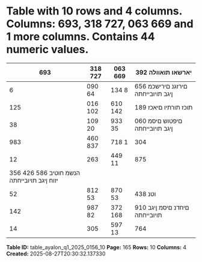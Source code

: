 # Table with 10 rows and 4 columns. Columns: 693, 318 727, 063 669 and 1 more columns. Contains 44 numeric values.

| 693 | 318 727 | 063 669 | 392 יארשאו תואוולה |
|---|---|---|---|
| 6 | 090 64 | 134 8 | 656 םירזגנ םירישכמ ןיגב תויובייחתה |
| 125 | 016 102 | 610 142 | 189 תוכז תורתיו םיאכז |
| 38 | 109 20 | 933 35 | 060 םיפטוש םיסמ ןיגב תויובייחתה |
| 983 | 460 837 | 718 1 | 304 | 201 האושת ייולת העקשה יזוח ןיגב תויובייחתה |
| 12 | 263 | 449 11 | 875 | 512 12 | 922 | 160 חוטיב יזוח ןיגב תויובייחתה |
| 356 426 586 הנשמ חוטיב יזוח ןיגב תויובייחתה |  |  |  |
| 52 | 812 53 | 870 53 | 438 וטנ | םידבועל תובטה לשב תויובייחתה |
| 142 | 987 82 | 372 168 | 910 םיחדנ םיסמ ןיגב תויובייחתה |
| 14 | 305 | 597 13 | 764 | 638 15 | 304 | 592 תויובייחתהה כ"הס |

**Table ID:** table_ayalon_q1_2025_0156_10
**Page:** 165
**Rows:** 10
**Columns:** 4
**Created:** 2025-08-27T20:30:32.137330

